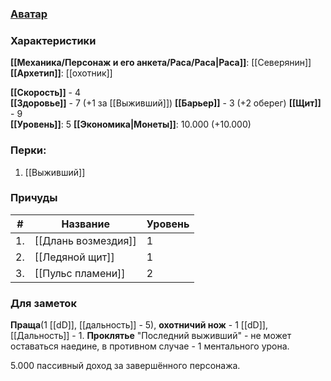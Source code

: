 ### [Аватар](Ромашкина.jpg)
### Характеристики
**[[Механика/Персонаж и его анкета/Раса/Раса|Раса]]**: [[Северянин]]
**[[Архетип]]**: [[охотник]]

 **[[Скорость]]** - 4  
 **[[Здоровье]]** - 7 (+1 за [[Выживший]])
 **[[Барьер]]** - 3 (+2 оберег)
 **[[Щит]]** - 9   
 **[[Уровень]]**: 5
**[[Экономика|Монеты]]**: 10.000  (+10.000)

### Перки:
1. [[Выживший]]

### Причуды

| #   | Название            | Уровень |
| --- | ------------------- | ------- |
| 1.  | [[Длань возмездия]] | 1       |
| 2.  | [[Ледяной щит]]     | 1       |
| 3.  | [[Пульс пламени]]   | 2       |

### Для заметок
**Праща**(1 [[dD]], [[дальность]] - 5), **охотничий нож** - 1 [[dD]], [[Дальность]] - 1.
**Проклятье** "Последний выживший" - не может оставаться наедине, в противном случае - 1 ментального урона.

5.000 пассивный доход за завершённого персонажа.


